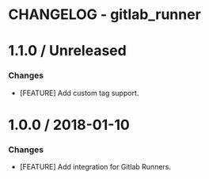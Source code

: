 # CHANGELOG - gitlab_runner

1.1.0 / Unreleased
==================

### Changes

* [FEATURE] Add custom tag support.

1.0.0 / 2018-01-10
==================

### Changes

* [FEATURE] Add integration for Gitlab Runners.
